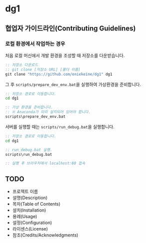 # dg1

## 협업자 가이드라인(Contributing Guidelines)

### 로컬 환경에서 작업하는 경우

처음 로컬 머신에서 개발 환경을 조성할 때 저장소를 다운받습니다.

```cmd
:: 저장소 다운로드
:: git clone [저장소 URL] [폴더 이름]
git clone "https://github.com/eniekeine/dg1" dg1
```

그 후 `scripts/prepare_dev_env.bat`을 실행하여 가상환경을 준비합니다.

```cmd
:: 저장소 경로로 이동합니다.
cd dg1

:: 가상 환경을 준비합니다.
:: ※ Anaconda가 미리 설치되어 있어야 합니다.
scripts\prepare_dev_env.bat
```

서버를 실행할 때는 `scripts/run_debug.bat`을 실행합니다.

```cmd
:: 저장소 경로로 이동합니다.
cd dg1

:: run_debug.bat 실행.
scripts\run_debug.bat

:: 실행 후 브라우저에서 localhost:80 접속
```

## TODO

- 프로젝트 이름
- 설명(Description)
- 목차(Table of Contents)
- 설치(Installation)
- 용례(Usage)
- 설정(Configuration)
- 라이센스(License)
- 참조(Credits/Acknowledgments)
